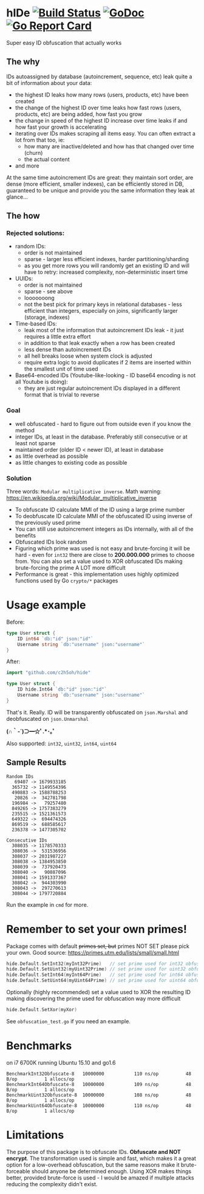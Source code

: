 # h**ID**e  [![Build Status](https://api.travis-ci.org/c2h5oh/hide.svg?branch=master)](https://travis-ci.org/c2h5oh/hide)  [![GoDoc](https://godoc.org/github.com/c2h5oh/hide?status.svg)](https://godoc.org/github.com/c2h5oh/hide)  [![Go Report Card](https://goreportcard.com/badge/github.com/c2h5oh/hide)](https://goreportcard.com/report/github.com/c2h5oh/hide)

Super easy ID obfuscation that actually works

## The why
IDs autoassigned by database (autoincrement, sequence, etc) leak quite a bit of information about your data:

* the highest ID leaks how many rows (users, products, etc) have been created
* the change of the highest ID over time leaks how fast rows (users, products, etc) are being added, how fast you grow
* the change in speed of the highest ID increase over time leaks if and how fast your growth is accelerating
* iterating over IDs makes scraping all items easy. You can often extract a lot from that too, ie:
  * how many are inactive/deleted and how has that changed over time (churn)
  * the actual content
* and more

At the same time autoincrement IDs are great: they maintain sort order, are dense (more efficient, smaller indexes), can be efficiently stored in DB, guaranteed to be unique and provide you the same information they leak at glance...


## The how

### Rejected solutions:

* random IDs:
  * order is not maintained
  * sparse - larger less efficient indexes, harder partitioning/sharding
  * as you get more rows you will randomly get an existing ID and will have to retry: increased complexity, non-deterministic insert time
* UUIDs:
  * order is not maintained
  * sparse - see above
  * looooooong
  * not the best pick for primary keys in relational databases - less efficient than integers, especially on joins, significantly larger (storage, indexes)
* Time-based IDs:
  * leak most of the information that autoincrement IDs leak - it just requires a little extra effort
  * in addition to that leak exactly when a row has been created
  * less dense than autoincrement IDs
  * all hell breaks loose when system clock is adjusted
  * require extra logic to avoid duplicates if 2 items are inserted within the smallest unit of time used
* Base64-encoded IDs (Youtube-like-looking - ID base64 encoding is not all Youtube is doing):
  * they are just regular autoincrement IDs displayed in a different format that is trivial to reverse


### Goal

* well obfuscated - hard to figure out from outside even if you know the method
* integer IDs, at least in the database. Preferably still consecutive or at least not sparse
* maintained order (older ID < newer ID), at least in database
* as little overhead as possible
* as little changes to existing code as possible


### Solution

Three words: `Modular multiplicative inverse`. Math warning: https://en.wikipedia.org/wiki/Modular_multiplicative_inverse

* To obfuscate ID calculate MMI of the ID using a large prime number
* To deobfuscate ID calculate MMI of the obfuscated ID using inverse of the previously used prime
* You can still use autoincrement integers as IDs internally, with all of the benefits
* Obfuscated IDs look random
* Figuring which prime was used is not easy and brute-forcing it will be hard - even for `int32` there are close to **200.000.000** primes to choose from. You can also set a value used to XOR obfuscated IDs making brute-forcing the prime A LOT more difficult
* Performance is great - this implementation uses highly optimized functions used by Go `crypto/*` packages


# Usage example

Before:
```go
type User struct {
    ID int64 `db:"id" json:"id"`
    Username string `db:"username" json:"username"`
}
```

After:
```go
import "github.com/c2h5oh/hide"

type User struct {
    ID hide.Int64 `db:"id" json:"id"`
    Username string `db:"username" json:"username"`
}
```
That's it. Really. ID will be transparently obfuscated on `json.Marshal` and deobfuscated on `json.Unmarshal`

**(∩｀-´)⊃━☆ﾟ.*･｡ﾟ**

Also supported: `int32`, `uint32`, `int64`, `uint64`

## Sample Results
```
Random IDs
   69407 -> 1679933185
  365732 -> 1149554396
  490883 -> 1588788253
   20826 ->  342781798
  196984 ->   79257480
  849265 -> 1757383279
  235515 -> 1521361573
  649322 ->  694474326
  869519 ->  688585617
  236378 -> 1477305702

Consecutive IDs
  308035 -> 1178570333
  308036 ->  531536956
  308037 -> 2031987227
  308038 -> 1384953850
  308039 ->  737920473
  308040 ->   90887096
  308041 -> 1591337367
  308042 ->  944303990
  308043 ->  297270613
  308044 -> 1797720884
```
Run the example in `cmd` for more.


# Remember to set your own primes!
Package comes with default ~~primes set, but~~ primes NOT SET please pick your own. Good source: https://primes.utm.edu/lists/small/small.html
```go
hide.Default.SetInt32(myInt32Prime)   // set prime used for int32 obfuscation
hide.Default.SetUint32(myUint32Prime) // set prime used for uint32 obfuscation
hide.Default.SetInt64(myInt64Prime)   // set prime used for int64 obfuscation
hide.Default.SetUint64(myUint64Prime) // set prime used for uint64 obfuscation
```

Optionally (highly recommended) set a value used to XOR the resulting ID making discovering the prime used for obfuscation way more difficult
```go
hide.Default.SetXor(myXor)
```

See `obfuscation_test.go` if you need an example.


# Benchmarks
on i7 6700K running Ubuntu 15.10 and go1.6
```
BenchmarkInt32Obfuscate-8 	10000000	       110 ns/op	      48 B/op	       1 allocs/op
BenchmarkInt64Obfuscate-8 	10000000	       109 ns/op	      48 B/op	       1 allocs/op
BenchmarkUint32Obfuscate-8	10000000	       108 ns/op	      48 B/op	       1 allocs/op
BenchmarkUint64Obfuscate-8	10000000	       110 ns/op	      48 B/op	       1 allocs/op
```

# Limitations
The purpose of this package is to obfuscate IDs. **Obfuscate and NOT encrypt**. The transformation used is simple and fast, which makes it a great option for a low-overhead obfuscation, but the same reasons make it brute-forceable should anyone be determined enough. Using XOR makes things better, provided brute-force is used - I would be amazed if multiple attacks reducing the complexity didn't exist.
